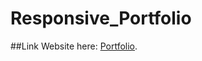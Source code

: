 # Responsive_Portfolio

##Link
Website here: [Portfolio](https://drausch84.github.io/Responsive_Portfolio/).
